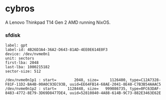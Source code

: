 # cybros

A Lenovo Thinkpad T14 Gen 2 AMD running NixOS.

### sfdisk
```
label: gpt
label-id: 4B26D3A4-36A2-D643-81AD-4EE0E614E0F3
device: /dev/nvme0n1
unit: sectors
first-lba: 2048
last-lba: 1000215182
sector-size: 512

/dev/nvme0n1p1 : start=        2048, size=     1126400, type=C12A7328-F81F-11D2-BA4B-00A0C93EC93B, uuid=EE64FB14-68AE-2041-8E48-C7B3B54AAAC5
/dev/nvme0n1p2 : start=     1128448, size=   999086735, type=0FC63DAF-8483-4772-8E79-3D69D8477DE4, uuid=52810840-4A88-614B-9C73-882E3463E62E
```
